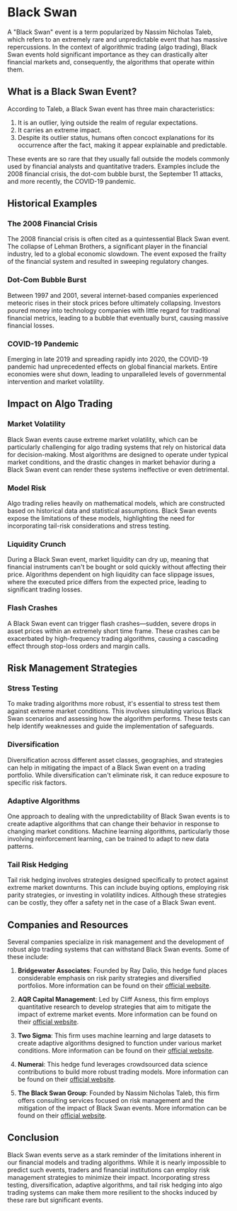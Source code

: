 # Black Swan

A "Black Swan" event is a term popularized by Nassim Nicholas Taleb, which refers to an extremely rare and unpredictable event that has massive repercussions. In the context of algorithmic trading (algo trading), Black Swan events hold significant importance as they can drastically alter financial markets and, consequently, the algorithms that operate within them.

## What is a Black Swan Event?

According to Taleb, a Black Swan event has three main characteristics:
1. It is an outlier, lying outside the realm of regular expectations.
2. It carries an extreme impact.
3. Despite its outlier status, humans often concoct explanations for its occurrence after the fact, making it appear explainable and predictable.

These events are so rare that they usually fall outside the models commonly used by financial analysts and quantitative traders. Examples include the 2008 financial crisis, the dot-com bubble burst, the September 11 attacks, and more recently, the COVID-19 pandemic.

## Historical Examples

### The 2008 Financial Crisis

The 2008 financial crisis is often cited as a quintessential Black Swan event. The collapse of Lehman Brothers, a significant player in the financial industry, led to a global economic slowdown. The event exposed the frailty of the financial system and resulted in sweeping regulatory changes.

### Dot-Com Bubble Burst

Between 1997 and 2001, several internet-based companies experienced meteoric rises in their stock prices before ultimately collapsing. Investors poured money into technology companies with little regard for traditional financial metrics, leading to a bubble that eventually burst, causing massive financial losses.

### COVID-19 Pandemic

Emerging in late 2019 and spreading rapidly into 2020, the COVID-19 pandemic had unprecedented effects on global financial markets. Entire economies were shut down, leading to unparalleled levels of governmental intervention and market volatility.

## Impact on Algo Trading

### Market Volatility

Black Swan events cause extreme market volatility, which can be particularly challenging for algo trading systems that rely on historical data for decision-making. Most algorithms are designed to operate under typical market conditions, and the drastic changes in market behavior during a Black Swan event can render these systems ineffective or even detrimental.

### Model Risk

Algo trading relies heavily on mathematical models, which are constructed based on historical data and statistical assumptions. Black Swan events expose the limitations of these models, highlighting the need for incorporating tail-risk considerations and stress testing.

### Liquidity Crunch

During a Black Swan event, market liquidity can dry up, meaning that financial instruments can't be bought or sold quickly without affecting their price. Algorithms dependent on high liquidity can face slippage issues, where the executed price differs from the expected price, leading to significant trading losses.

### Flash Crashes

A Black Swan event can trigger flash crashes—sudden, severe drops in asset prices within an extremely short time frame. These crashes can be exacerbated by high-frequency trading algorithms, causing a cascading effect through stop-loss orders and margin calls.

## Risk Management Strategies

### Stress Testing

To make trading algorithms more robust, it's essential to stress test them against extreme market conditions. This involves simulating various Black Swan scenarios and assessing how the algorithm performs. These tests can help identify weaknesses and guide the implementation of safeguards.

### Diversification

Diversification across different asset classes, geographies, and strategies can help in mitigating the impact of a Black Swan event on a trading portfolio. While diversification can't eliminate risk, it can reduce exposure to specific risk factors.

### Adaptive Algorithms

One approach to dealing with the unpredictability of Black Swan events is to create adaptive algorithms that can change their behavior in response to changing market conditions. Machine learning algorithms, particularly those involving reinforcement learning, can be trained to adapt to new data patterns.

### Tail Risk Hedging

Tail risk hedging involves strategies designed specifically to protect against extreme market downturns. This can include buying options, employing risk parity strategies, or investing in volatility indices. Although these strategies can be costly, they offer a safety net in the case of a Black Swan event.

## Companies and Resources

Several companies specialize in risk management and the development of robust algo trading systems that can withstand Black Swan events. Some of these include:

1. **Bridgewater Associates**: Founded by Ray Dalio, this hedge fund places considerable emphasis on risk parity strategies and diversified portfolios. More information can be found on their [official website](https://www.bridgewater.com/).

2. **AQR Capital Management**: Led by Cliff Asness, this firm employs quantitative research to develop strategies that aim to mitigate the impact of extreme market events. More information can be found on their [official website](https://www.aqr.com/).

3. **Two Sigma**: This firm uses machine learning and large datasets to create adaptive algorithms designed to function under various market conditions. More information can be found on their [official website](https://www.twosigma.com/).

4. **Numerai**: This hedge fund leverages crowdsourced data science contributions to build more robust trading models. More information can be found on their [official website](https://numer.ai/).

5. **The Black Swan Group**: Founded by Nassim Nicholas Taleb, this firm offers consulting services focused on risk management and the mitigation of the impact of Black Swan events. More information can be found on their [official website](https://www.blackswanrisk.com/).

## Conclusion

Black Swan events serve as a stark reminder of the limitations inherent in our financial models and trading algorithms. While it is nearly impossible to predict such events, traders and financial institutions can employ risk management strategies to minimize their impact. Incorporating stress testing, diversification, adaptive algorithms, and tail risk hedging into algo trading systems can make them more resilient to the shocks induced by these rare but significant events.